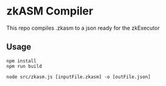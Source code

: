# zkASM Compiler

This repo compiles .zkasm to a json ready for the zkExecutor

## Usage

`````
npm install
npm run build

node src/zkasm.js [inputFile.zkasm] -o [outFile.json]

`````